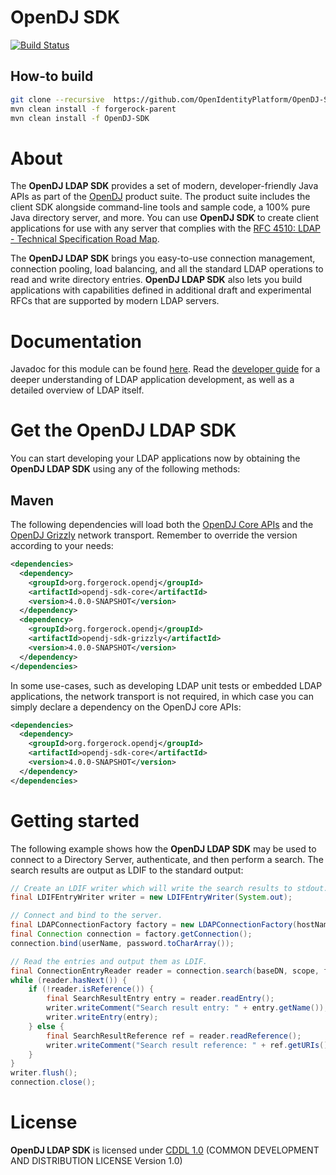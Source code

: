 <!--
  The contents of this file are subject to the terms of the Common Development and
  Distribution License (the License). You may not use this file except in compliance with the
  License.

  You can obtain a copy of the License at legal/CDDLv1.0.txt. See the License for the
  specific language governing permission and limitations under the License.

  When distributing Covered Software, include this CDDL Header Notice in each file and include
  the License file at legal/CDDLv1.0.txt. If applicable, add the following below the CDDL
  Header, with the fields enclosed by brackets [] replaced by your own identifying
  information: "Portions copyright [year] [name of copyright owner]".

  Copyright 2016 ForgeRock AS.
  Portions copyright 2017 3A Systems, LLC
  -->

OpenDJ SDK
==========
[![Build Status](https://travis-ci.org/OpenIdentityPlatform/OpenDJ-SDK.svg)](https://travis-ci.org/OpenIdentityPlatform/OpenDJ-SDK)

## How-to build

```bash
git clone --recursive  https://github.com/OpenIdentityPlatform/OpenDJ-SDK.git
mvn clean install -f forgerock-parent
mvn clean install -f OpenDJ-SDK
```

About
==========

The **OpenDJ LDAP SDK** provides a set of modern, developer-friendly Java APIs as part of the
[OpenDJ](https://github.com/OpenIdentityPlatform/OpenDJ) product suite. 
The product suite includes the client SDK alongside command-line tools and
sample code, a 100% pure Java directory server, and more. You can use **OpenDJ SDK** to create client applications
for use with any server that complies with the
[RFC 4510: LDAP - Technical Specification Road Map](http://tools.ietf.org/html/rfc4510).

The **OpenDJ LDAP SDK** brings you easy-to-use connection management, connection pooling, load balancing, and all the
standard LDAP operations to read and write directory entries. **OpenDJ LDAP SDK** also lets you build applications with
capabilities defined in additional draft and experimental RFCs that are supported by modern LDAP servers.

Documentation
=============

Javadoc for this module can be found [here](http://opendj.forgerock.org/opendj-core/apidocs/index.html). Read the
[developer guide](http://opendj.forgerock.org/doc/dev-guide/index.html) for a deeper understanding of LDAP application
development, as well as a detailed overview of LDAP itself.

Get the OpenDJ LDAP SDK
=======================

You can start developing your LDAP applications now by obtaining the **OpenDJ LDAP SDK** using any of the following
methods:

Maven
-----

The following dependencies will load both the [OpenDJ Core APIs](opendj-core) and the [OpenDJ Grizzly](opendj-grizzly)
network transport. Remember to override the version according to your needs:

```xml
<dependencies>
  <dependency>
    <groupId>org.forgerock.opendj</groupId>
    <artifactId>opendj-sdk-core</artifactId>
    <version>4.0.0-SNAPSHOT</version>
  </dependency>
  <dependency>
    <groupId>org.forgerock.opendj</groupId>
    <artifactId>opendj-sdk-grizzly</artifactId>
    <version>4.0.0-SNAPSHOT</version>
  </dependency>
</dependencies>
```

In some use-cases, such as developing LDAP unit tests or embedded LDAP applications, the network transport is not
required, in which case you can simply declare a dependency on the OpenDJ core APIs:

```xml
<dependencies>
  <dependency>
    <groupId>org.forgerock.opendj</groupId>
    <artifactId>opendj-sdk-core</artifactId>
    <version>4.0.0-SNAPSHOT</version>
  </dependency>
</dependencies>
```


Getting started
===============

The following example shows how the **OpenDJ LDAP SDK** may be used to connect to a Directory Server, authenticate, and
then perform a search. The search results are output as LDIF to the standard output:

```java
// Create an LDIF writer which will write the search results to stdout.
final LDIFEntryWriter writer = new LDIFEntryWriter(System.out);

// Connect and bind to the server.
final LDAPConnectionFactory factory = new LDAPConnectionFactory(hostName, port);
final Connection connection = factory.getConnection();
connection.bind(userName, password.toCharArray());

// Read the entries and output them as LDIF.
final ConnectionEntryReader reader = connection.search(baseDN, scope, filter, attributes);
while (reader.hasNext()) {
    if (!reader.isReference()) {
        final SearchResultEntry entry = reader.readEntry();
        writer.writeComment("Search result entry: " + entry.getName());
        writer.writeEntry(entry);
    } else {
        final SearchResultReference ref = reader.readReference();
        writer.writeComment("Search result reference: " + ref.getURIs());
    }
}
writer.flush();
connection.close();
```

License
=======

**OpenDJ LDAP SDK** is licensed under [CDDL 1.0](legal-notices/CDDLv1_0.txt) (COMMON DEVELOPMENT AND DISTRIBUTION
LICENSE Version 1.0)
